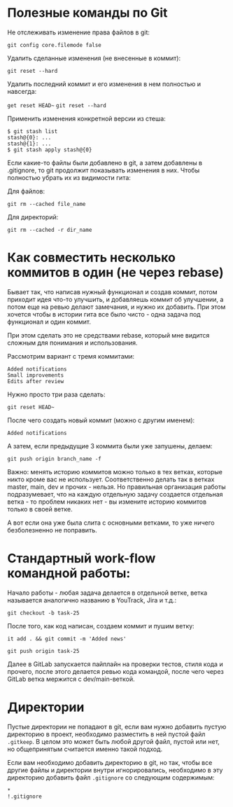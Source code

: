 
# Полезные команды по Git

Не отслеживать изменение права файлов в git:

`git config core.filemode false`

Удалить сделанные изменения (не внесенные в коммит):

`git reset --hard`

Удалить последний коммит и его изменения в нем полностью и навсегда:

`get reset HEAD~`
`git reset --hard`

Применить изменения конкретной версии из стеша:

```
$ git stash list
stash@{0}: ...
stash@{1}: ...
$ git stash apply stash@{0}
```

Если какие-то файлы были добавлено в git, а затем добавлены в .gitignore, то git продолжит показывать изменения в них.
Чтобы полностью убрать их из видимости гита:

Для файлов:

`git rm --cached file_name` 

Для директорий:

`git rm --cached -r dir_name` 

# Как совместить несколько коммитов в один (не через rebase)

Бывает так, что написав нужный функционал и создав коммит, потом приходит идея что-то улучшить, и добавляешь коммит
об улучшении, а потом еще на ревью делают замечания, и нужно их добавить. При этом хочется чтобы в истории гита все было
чисто - одна задача под функционал и один коммит.

При этом сделать это не средствами rebase, который мне видится сложным для понимания и использования.

Рассмотрим вариант с тремя коммитами:

```
Added notifications
Small improvements
Edits after review
```

Нужно просто три раза сделать:

`git reset HEAD~`

После чего создать новый коммит (можно с другим именем):

`Added notifications`

А затем, если предыдущие 3 коммита были уже запушены, делаем:

`git push origin branch_name -f`

Важно: менять историю коммитов можно только в тех ветках, которые никто кроме вас не использует. Соответственно делать
так в ветках master, main, dev и прочих - нельзя. Но правильная организация работы подразумевает, что на каждую отдельную
задачу создается отдельная ветка - то проблем никаких нет - вы измените историю коммитов только в своей ветке.

А вот если она уже была слита с основными ветками, то уже ничего безболезненно не поправить.

# Стандартный work-flow командной работы:

Начало работы - любая задача делается в отдельной ветке, ветка называется аналогично названию в YouTrack, Jira и т.д.:

`git checkout -b task-25`

После того, как код написан, создаем коммит и пушим ветку:

`it add . && git commit -m 'Added news'`

`git push origin task-25`

Далее в GitLab запускается пайплайн на проверки тестов, стиля кода и прочего, после этого делается ревью кода командой,
после чего через GitLab ветка мержится с dev/main-веткой.

# Директории

Пустые директории не попадают в git, если вам нужно добавить пустую директорию в проект, необходимо разместить в ней
пустой файл `.gitkeep`. В целом это может быть любой другой файл, пустой или нет, но общепринятым считается именно такой
подход.

Если вам необходимо добавить директорию в git, но так, чтобы все другие файлы и директории внутри игнорировались, 
необходимо в эту директорию добавить файл `.gitignore` со следующим содержимым:

```
*
!.gitignore
```
